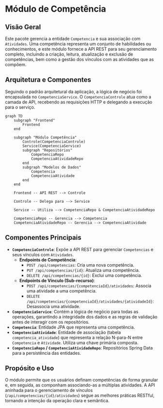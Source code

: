 # Módulo de Competência

## Visão Geral
Este pacote gerencia a entidade `Competencia` e sua associação com `Atividades`. Uma competência representa um conjunto de habilidades ou conhecimentos, e este módulo fornece a API REST para seu gerenciamento completo, incluindo a criação, leitura, atualização e exclusão de competências, bem como a gestão dos vínculos com as atividades que as compõem.

## Arquitetura e Componentes
Seguindo o padrão arquitetural da aplicação, a lógica de negócio foi encapsulada no `CompetenciaService`. O `CompetenciaControle` atua como a camada de API, recebendo as requisições HTTP e delegando a execução para o serviço.

```mermaid
graph TD
    subgraph "Frontend"
        Frontend
    end

    subgraph "Módulo Competência"
        Controle(CompetenciaControle)
        Service(CompetenciaService)
        subgraph "Repositórios"
            CompetenciaRepo
            CompetenciaAtividadeRepo
        end
        subgraph "Modelos de Dados"
            Competencia
            CompetenciaAtividade
        end
    end

    Frontend -- API REST --> Controle

    Controle -- Delega para --> Service

    Service -- Utiliza --> CompetenciaRepo & CompetenciaAtividadeRepo

    CompetenciaRepo -- Gerencia --> Competencia
    CompetenciaAtividadeRepo -- Gerencia --> CompetenciaAtividade
```

## Componentes Principais
- **`CompetenciaControle`**: Expõe a API REST para gerenciar `Competencias` e seus vínculos com `Atividades`.
  - **Endpoints de Competência**:
    - `POST /api/competencias`: Cria uma nova competência.
    - `PUT /api/competencias/{id}`: Atualiza uma competência.
    - `DELETE /api/competencias/{id}`: Exclui uma competência.
  - **Endpoints de Vínculo (Sub-recurso)**:
    - `POST /api/competencias/{competenciaId}/atividades`: Associa uma atividade a uma competência.
    - `DELETE /api/competencias/{competenciaId}/atividades/{atividadeId}`: Desassocia uma atividade.
- **`CompetenciaService`**: Contém a lógica de negócio para todas as operações, garantindo a integridade dos dados e as regras de validação antes de interagir com os repositórios.
- **`Competencia`**: Entidade JPA que representa uma competência.
- **`CompetenciaAtividade`**: Entidade de associação (tabela `competencia_atividade`) que representa a relação N-para-N entre `Competencia` e `Atividade`. Utiliza uma chave primária composta.
- **`CompetenciaRepo` / `CompetenciaAtividadeRepo`**: Repositórios Spring Data para a persistência das entidades.

## Propósito e Uso
O módulo permite que os usuários definam competências de forma granular e, em seguida, as componham associando-as a múltiplas atividades. A API aninhada para o gerenciamento de vínculos (`/api/competencias/{id}/atividades`) segue as melhores práticas RESTful, tornando a intenção da operação clara e semântica.